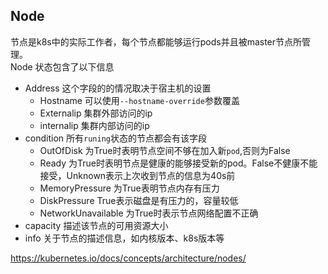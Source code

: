 ## Node
节点是k8s中的实际工作者，每个节点都能够运行pods并且被master节点所管理。  
Node 状态包含了以下信息  
- Address
这个字段的的情况取决于宿主机的设置  
  - Hostname
可以使用`--hostname-override`参数覆盖
  - Externalip
集群外部访问的ip
  - internalip
集群内部访问的ip
- condition
所有`runing`状态的节点都会有该字段
  - OutOfDisk 为True时表明节点空间不够在加入新`pod`,否则为False
  - Ready 为True时表明节点是健康的能够接受新的pod。False不健康不能接受，Unknown表示上次收到节点的信息为40s前
  - MemoryPressure 为True表明节点内存有压力
  - DiskPressure True表示磁盘是有压力的，容量较低
  - NetworkUnavailable 为True时表示节点网络配置不正确
- capacity
描述该节点的可用资源大小
- info
关于节点的描述信息，如内核版本、k8s版本等

https://kubernetes.io/docs/concepts/architecture/nodes/
